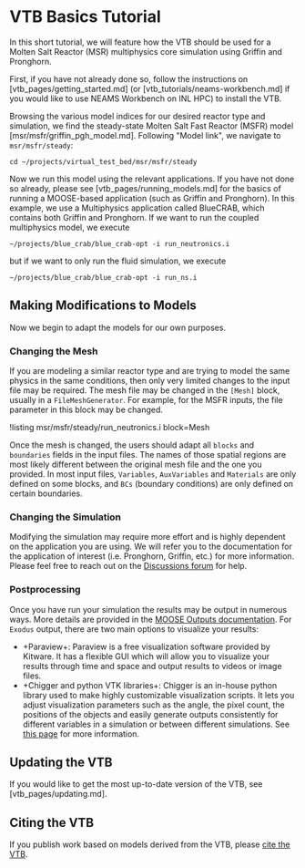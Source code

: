 # VTB Basics Tutorial

In this short tutorial, we will feature how the VTB should be used for a Molten Salt Reactor (MSR)
multiphysics core simulation using Griffin and Pronghorn.

First, if you have not already done so, follow the instructions on [vtb_pages/getting_started.md] (or [vtb_tutorials/neams-workbench.md] if you would like to use NEAMS Workbench on INL HPC) to install the VTB.

Browsing the various model indices for our desired reactor type and simulation, we find the steady-state Molten Salt Fast Reactor (MSFR) model [msr/msfr/griffin_pgh_model.md]. Following "Model link", we navigate to `msr/msfr/steady`:

```
cd ~/projects/virtual_test_bed/msr/msfr/steady
```

Now we run this model using the relevant applications. If you have not done so already, please see [vtb_pages/running_models.md] for the basics of running a MOOSE-based application (such as Griffin and Pronghorn). In this example, we use a Multiphysics application called BlueCRAB, which contains both Griffin and Pronghorn. If we want to run the coupled multiphysics model, we execute

```
~/projects/blue_crab/blue_crab-opt -i run_neutronics.i
```

but if we want to only run the fluid simulation, we execute

```
~/projects/blue_crab/blue_crab-opt -i run_ns.i
```

## Making Modifications to Models

Now we begin to adapt the models for our own purposes.

### Changing the Mesh

If you are modeling a similar reactor type and are trying to model the same physics in the same
conditions, then only very limited changes to the input file may be required. The mesh file may be
changed in the `[Mesh]` block, usually in a `FileMeshGenerator`. For example, for the MSFR inputs, the file
parameter in this block may be changed.

!listing msr/msfr/steady/run_neutronics.i block=Mesh

Once the mesh is changed, the users should adapt all `blocks` and `boundaries` fields in the input files.
The names of those spatial regions are most likely different between the original mesh file and the one you
provided. In most input files, `Variables`, `AuxVariables` and `Materials` are only defined on some blocks,
and `BCs` (boundary conditions) are only defined on certain boundaries.

### Changing the Simulation

Modifying the simulation may require more effort and is highly dependent on the application you are using.
We will refer you to the documentation for the application of interest (i.e. Pronghorn, Griffin, etc.) for more information. Please feel free to reach
out on the [Discussions forum](https://github.com/idaholab/virtual_test_bed/discussions) for help.

### Postprocessing

Once you have run your simulation the results may be output in numerous ways. More details are provided in
the [MOOSE Outputs documentation](https://mooseframework.inl.gov/syntax/Outputs/index.html). For `Exodus` output,
there are two main options to visualize your results:

- +Paraview+: Paraview is a free visualization software provided by Kitware. It has a flexible GUI which will
  allow you to visualize your results through time and space and output results to videos or image files.
- +Chigger and python VTK libraries+: Chigger is an in-house python library used to make highly customizable visualization scripts. It lets you adjust
  visualization parameters such as the angle, the pixel count, the positions of the objects and easily generate outputs
  consistently for different variables in a simulation or between different simulations. See [this page](https://mooseframework.inl.gov/python/chigger/)
  for more information.

## Updating the VTB

If you would like to get the most up-to-date version of the VTB, see [vtb_pages/updating.md].

## Citing the VTB

If you publish work based on models derived from the VTB, please [cite the VTB](vtb_pages/citing.md).
